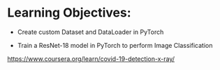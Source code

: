 # Learning Objectives: 
- Create custom Dataset and DataLoader in PyTorch

- Train a ResNet-18 model in PyTorch to perform Image Classification

https://www.coursera.org/learn/covid-19-detection-x-ray/
